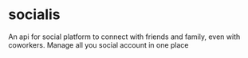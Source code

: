 # socialis
An api for social platform to connect with friends and family, even with coworkers. Manage all you social account in one place
